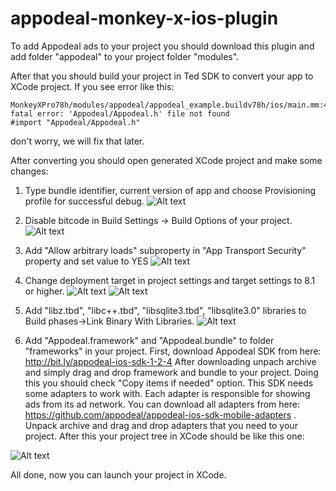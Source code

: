 # appodeal-monkey-x-ios-plugin

To add Appodeal ads to your project you should download this plugin and add folder "appodeal" to your project folder "modules".

After that you should build your project in Ted SDK to convert your app to XCode project.
If you see error like this: 
```
MonkeyXPro78h/modules/appodeal/appodeal_example.buildv78h/ios/main.mm:4290:9: fatal error: 'Appodeal/Appodeal.h' file not found
#import "Appodeal/Appodeal.h"
```
don't worry, we will fix that later.

After converting you should open generated XCode project and make some changes:

1. Type bundle identifier, current version of app and choose Provisioning profile for successful debug.
![Alt text](https://i.gyazo.com/820f0f6d620f1ff4c73c50a7e6ead7de.png)

2. Disable bitcode in Build Settings -> Build Options of your project.
![Alt text](https://i.gyazo.com/8a503546a1502d216fd6bcad3c31413a.png)

3. Add "Allow arbitrary loads" subproperty in "App Transport Security" property and set value to YES
![Alt text](https://i.gyazo.com/d9914758eb9e9f2fe181e743b6449f7a.png)

4. Change deployment target in project settings and target settings to 8.1 or higher.
![Alt text](https://i.gyazo.com/34945a9fe4eb50e0921b22a2a8344be9.png)
![Alt text](https://i.gyazo.com/9421a8230374a6fae563ff87f0e28389.png)

5. Add "libz.tbd", "libc++.tbd", "libsqlite3.tbd", "libsqlite3.0" libraries to Build phases->Link Binary With Libraries.
![Alt text](https://i.gyazo.com/ef7094ed523f836a2d74c63da725a8b9.png)

6. Add "Appodeal.framework" and "Appodeal.bundle" to folder "frameworks" in your project.
First, download Appodeal SDK from here: http://bit.ly/appodeal-ios-sdk-1-2-4
After downloading unpach archive and simply drag and drop framework and bundle to your project. Doing this you should check "Copy items if needed" option.
This SDK needs some adapters to work with. Each adapter is responsible for showing ads from its ad network.
You can download all adapters from here: https://github.com/appodeal/appodeal-ios-sdk-mobile-adapters .
Unpack archive and drag and drop adapters that you need to your project.
After this your project tree in XCode should be like this one:

![Alt text](https://i.gyazo.com/a9bacea9c230e03830f839a71fd69268.png)

All done, now you can launch your project in XCode.
